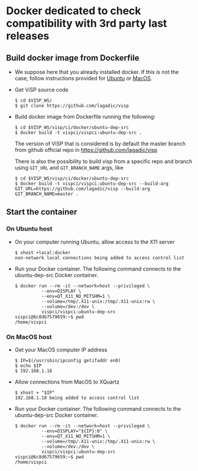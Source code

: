 # Docker dedicated to check compatibility with 3rd party last releases

## Build docker image from Dockerfile

- We suppose here that you already installed docker.
If this is not the case, follow instructions provided for [Ubuntu](https://visp-doc.inria.fr/doxygen/visp-daily/tutorial-install-docker.html#install_docker_engine_ubuntu) or [MacOS](https://visp-doc.inria.fr/doxygen/visp-daily/tutorial-install-docker.html#install_docker_engine_mac).

- Get ViSP source code
  ```
  $ cd $VISP_WS/
  $ git clone https://github.com/lagadic/visp
  ```

- Build docker image from Dockerfile running the following:
  ```
  $ cd $VISP_WS/visp/ci/docker/ubuntu-dep-src
  $ docker build -t vispci/vispci:ubuntu-dep-src .
  ```
  The version of ViSP that is considered is by default the master branch from github official repo in
  https://github.com/lagadic/visp

  There is also the possibility to build visp from a specific repo and branch using `GIT_URL` and `GIT_BRANCH_NAME`
  args, like
  ```
  $ cd $VISP_WS/visp/ci/docker/ubuntu-dep-src
  $ docker build -t vispci/vispci:ubuntu-dep-src --build-arg GIT_URL=https://github.com/lagadic/visp --build-arg GIT_BRANCH_NAME=master .
  ```

## Start the container

### On Ubuntu host

- On your computer running Ubuntu, allow access to the X11 server
  ```
  $ xhost +local:docker
  non-network local connections being added to access control list
  ```
- Run your Docker container. The following command connects to the ubuntu-dep-src Docker container.
  ```
  $ docker run --rm -it --network=host --privileged \
            --env=DISPLAY \
            --env=QT_X11_NO_MITSHM=1 \
            --volume=/tmp/.X11-unix:/tmp/.X11-unix:rw \
            --volume=/dev:/dev \
            vispci/vispci:ubuntu-dep-src
  vispci@6c8d67579659:~$ pwd
  /home/vispci
  ```

### On MacOS host

- Get your MacOS computer IP address
  ```
  $ IP=$(/usr/sbin/ipconfig getifaddr en0)
  $ echo $IP
  $ 192.168.1.18
  ```
- Allow connections from MacOS to XQuartz
  ```
  $ xhost + "$IP"
  192.168.1.18 being added to access control list
  ```
- Run your Docker container. The following command connects to the ubuntu-dep-src Docker container.
  ```
  $ docker run --rm -it --network=host --privileged \
            --env=DISPLAY="${IP}:0" \
            --env=QT_X11_NO_MITSHM=1 \
            --volume=/tmp/.X11-unix:/tmp/.X11-unix:rw \
            --volume=/dev:/dev \
            vispci/vispci:ubuntu-dep-src
  vispci@6c8d67579659:~$ pwd
  /home/vispci
  ```
